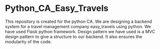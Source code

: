 # Python_CA_Easy_Travels
This repository is created for the python CA. We are designing a backend system for a travel management company easy_travels using python.
We have used Flask python framework. Design pattern we have used is a MVC design pattern to give a structure to our backend. It also ensures the modularity of the code.
